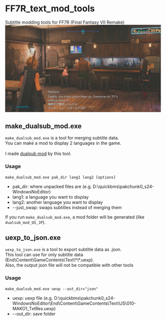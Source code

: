 # FF7R_text_mod_tools
Subtitle modding tools for FF7R (Final Fantasy VII Remake)
<img src = "image/ff7r_dualsub_sample.jpg" width=600>
## make_dualsub_mod.exe
`make_dualsub_mod.exe` is a tool for merging subtitle data.<br>
You can make a mod to display 2 languages in the game.<br>
<br>
I made [dualsub mod](https://www.nexusmods.com/finalfantasy7remake/mods/57) by this tool.<br>

### Usage

```
make_dualsub_mod.exe pak_dir lang1 lang2 [options]
```
- pak_dir: where unpacked files are (e.g. D:\quickbms\pakchunk0_s24-WindowsNoEditor)
- lang1: a language you want to display
- lang2: another language you want to display
- --just_swap: swaps subtitles instead of merging them

If you run `make_dualsub_mod.exe`, a mod folder will be generated (like `dualsub_mod_US_JP`).

## uexp_to_json.exe
`uexp_to_json.exe` is a tool to export subtitle data as .json.<br>
This tool can use for only subtitle data (End\Content\GameContents\Text\\\*\\\*.uexp).<br>
Also, the output json file will not be compatible with other tools<br>
### Usage

```
make_dualsub_mod.exe uexp --out_dir="json"
```
- uexp: uexp file (e.g. D:\quickbms\pakchunk0_s24-WindowsNoEditor\End\Content\GameContents\Text\US\010-MAKO1_TxtRes.uexp)
- --out_dir: save folder

